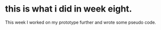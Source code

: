 # this is what i did in week eight. 
This week I worked on my prototype further and wrote some pseudo code.
